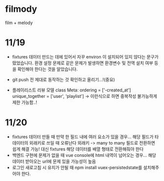 # filmody

film + melody

# 11/19

- fixtures 데이터 만드는 데에 있어서 자꾸 environ 이 설치되어 있지 않다는 문구가 떴었습니다.
  환경 설정 문제로 같은 문제가 발생하면 환경변수 및 전역 설치 여부 등을 확인해야 한다는 것을 알았습니다.
- git push 전 제대로 동작하는 것 확인하고 올리기...!(중요)

- 플레이리스트 리뷰 모델
 class Meta:
        ordering = ['-created_at']
        unique_together = ['user', 'playlist']
        -> 이런식으로 하면 중복작성 불가능하게 제한 가능함..!

# 11/20
- fixtures 데이터 만들 때 만약 한 필드 내에 여러 요소가 있을 경우...
  해당 필드가 타 데이터의 외래키로 쓰일 때 오류난다
  외래키 -> many to many 필드로 전환하면 쉽게 해결 가능!
  대신 fixtures 해당 데이터를 배열 형태로 전환해줘야 한다
- 백엔드 구현에 문제가 없을 때 vue console에 html 내역이 넘어오는 경우...
  해당 데이터 받아오는 url에 문제 있을 가능성이 높음
- 로그인 새로고침 시 유지가 안될 때
  npm install vuex-persistedstate를 설치해주어야 한다.
